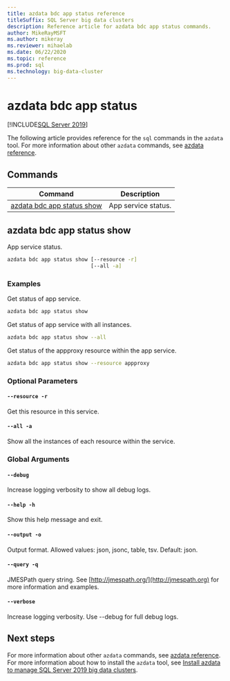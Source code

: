 ```yaml
---
title: azdata bdc app status reference
titleSuffix: SQL Server big data clusters
description: Reference article for azdata bdc app status commands.
author: MikeRayMSFT
ms.author: mikeray
ms.reviewer: mihaelab
ms.date: 06/22/2020
ms.topic: reference
ms.prod: sql
ms.technology: big-data-cluster
---
```


# azdata bdc app status

[!INCLUDE[SQL Server 2019](../includes/applies-to-version/sqlserver2019.md)]

The following article provides reference for the `sql` commands in the `azdata` tool. For more information about other `azdata` commands, see [azdata reference](reference-azdata.md).

## Commands
| Command | Description |
| --- | --- |
[azdata bdc app status show](#azdata-bdc-app-status-show) | App service status.
## azdata bdc app status show
App service status.
```bash
azdata bdc app status show [--resource -r] 
                           [--all -a]
```
### Examples
Get status of app service.
```bash
azdata bdc app status show
```
Get status of app service with all instances.
```bash
azdata bdc app status show --all
```
Get status of the appproxy resource within the app service.
```bash
azdata bdc app status show --resource appproxy
```
### Optional Parameters
#### `--resource -r`
Get this resource in this service.
#### `--all -a`
Show all the instances of each resource within the service.
### Global Arguments
#### `--debug`
Increase logging verbosity to show all debug logs.
#### `--help -h`
Show this help message and exit.
#### `--output -o`
Output format.  Allowed values: json, jsonc, table, tsv.  Default: json.
#### `--query -q`
JMESPath query string. See [http://jmespath.org/](http://jmespath.org) for more information and examples.
#### `--verbose`
Increase logging verbosity. Use --debug for full debug logs.

## Next steps

For more information about other `azdata` commands, see [azdata reference](reference-azdata.md). For more information about how to install the `azdata` tool, see [Install azdata to manage SQL Server 2019 big data clusters](deploy-install-azdata.md).
